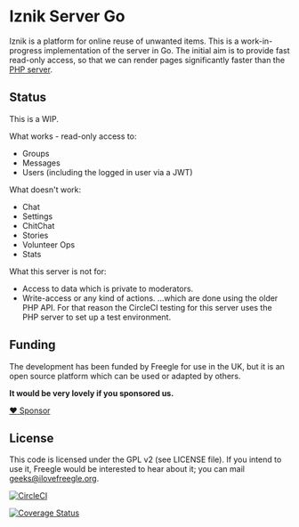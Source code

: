 # Iznik Server Go

Iznik is a platform for online reuse of unwanted items.  This is a work-in-progress 
implementation of the server in Go.  The initial aim is to provide fast read-only access, 
so that we can render pages significantly faster than the [PHP server](https://github.com/Freegle/iznik-server).

## Status

This is a WIP.

What works - read-only access to:
* Groups
* Messages
* Users (including the logged in user via a JWT)

What doesn't work:
* Chat
* Settings
* ChitChat
* Stories
* Volunteer Ops
* Stats

What this server is not for:
* Access to data which is private to moderators.
* Write-access or any kind of actions.
...which are done using the older PHP API.  For that reason the CircleCI testing for this server uses the PHP server to set up a test environment.

## Funding
The development has been funded by Freegle for use in the UK,
but it is an open source platform which can be used or adapted by others.

**It would be very lovely if you sponsored us.**

[:heart: Sponsor](https://github.com/sponsors/Freegle)


## License

This code is licensed under the GPL v2 (see LICENSE file).  If you intend to use it, Freegle would be interested to
hear about it; you can mail [geeks@ilovefreegle.org](mailto:geeks@ilovefreegle.org).

[![CircleCI](https://dl.circleci.com/status-badge/img/gh/Freegle/iznik-server-go/tree/master.svg?style=svg)](https://dl.circleci.com/status-badge/redirect/gh/Freegle/iznik-server-go/tree/master)

[![Coverage Status](https://coveralls.io/repos/github/Freegle/iznik-server-go/badge.svg)](https://coveralls.io/github/Freegle/iznik-server-go)